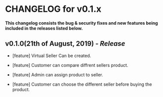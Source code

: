 # CHANGELOG for v0.1.x

#### This changelog consists the bug & security fixes and new features being included in the releases listed below.

## **v0.1.0(21th of August, 2019)** - *Release*

* [feature] Virtual Seller Can be created.

* [feature] Customer can compare diffrent sellers product.

* [feature] Admin can assign product to seller.

* [feature] Customer can choose the different seller before buying the product.

